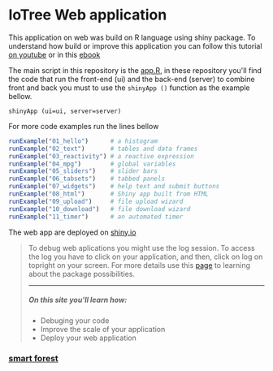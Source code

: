 # IoTree Web application 

This application on web was build on R language using shiny package. To understand how build
or improve this application you can follow this tutorial [on youtube](https://www.youtube.com/watch?v=9uFQECk30kA&t=1273s) 
or in this [ebook](https://mastering-shiny.org/)

The main script in this repository is the [app.R](https://github.com/PedrMartins/webapp/blob/master/app.R), 
in these repository you'll find the code that run the front-end (ui) and the back-end (server) 
to combine front and back you must to use the `shinyApp ()` function as the example bellow.

` shinyApp (ui=ui, server=server) `

For more code examples run the lines bellow

``` r
runExample("01_hello")      # a histogram
runExample("02_text")       # tables and data frames
runExample("03_reactivity") # a reactive expression
runExample("04_mpg")        # global variables
runExample("05_sliders")    # slider bars
runExample("06_tabsets")    # tabbed panels
runExample("07_widgets")    # help text and submit buttons
runExample("08_html")       # Shiny app built from HTML
runExample("09_upload")     # file upload wizard
runExample("10_download")   # file download wizard
runExample("11_timer")      # an automated timer
```


The web app are deployed on [shiny.io](https://www.shinyapps.io/)

>To debug web aplications you might use the log session. To access the log you have to click on your application, and then, 
click on log on topright on your screen.
>For more details use this [page](https://shiny.posit.co/r/articles/) to learning about the package possibilities.
>***
>##### On this site you'll learn how:
> - Debuging your code
> - Improve the scale of your application
> - Deploy your web application


### [smart forest](https://pedro-rufino-13021991.shinyapps.io/webapp/)

